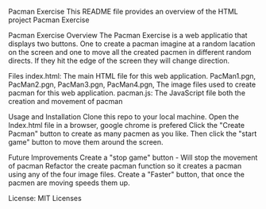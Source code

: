 Pacman Exercise
This README file provides an overview of the HTML project Pacman Exercise

Pacman Exercise Overview
The Pacman Exercise is a web applicatio that displays two buttons. One to create a pacman imagine at a random lacation on the screen and one to move all the created pacmen in different random directs. If they hit the edge of the screen they will change direction.

Files index.html: The main HTML file for this web application. PacMan1.pgn, PacMan2.pgn, PacMan3.pgn, PacMan4.pgn, The image files used to create pacman for this web application. pacman.js: The JavaScript file both the creation and movement of pacman

Usage and Installation Clone this repo to your local machine. Open the Index.html file in a browser, google chrome is prefered Click the "Create Pacman" button to create as many pacmen as you like. Then click the "start game" button to move them around the screen.

Future Improvements
Create a "stop game" button - Will stop the movement of pacman
Refactor the create pacman function so it creates a pacman using any of the four image files.
Create a "Faster" button, that once the pacmen are moving speeds them up.

License: MIT Licenses
